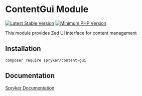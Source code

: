 # ContentGui Module
[![Latest Stable Version](https://poser.pugx.org/spryker/content-gui/v/stable.svg)](https://packagist.org/packages/spryker/content-gui)
[![Minimum PHP Version](https://img.shields.io/badge/php-%3E%3D%207.4-8892BF.svg)](https://php.net/)

This module provides Zed UI interface for content management

## Installation

```
composer require spryker/content-gui
```

## Documentation

[Spryker Documentation](https://academy.spryker.com/developing_with_spryker/module_guide/modules.html)
